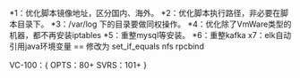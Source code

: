 *1：优化脚本镜像地址，区分国内、海外。
*2：优化脚本执行路径，非必要在脚本目录下。
*3：/var/log 下的目录要做同权操作。
*4：优化除了VmWare类型的机器，都不再安装iptables
*5：重整mysql等安装。
*6：重整kafka
x7：elk自动引用java环境变量
== 修改为 set_if_equals
nfs 
rpcbind

VC-100：{
    OPTS：80+
    SVRS：101+
}
